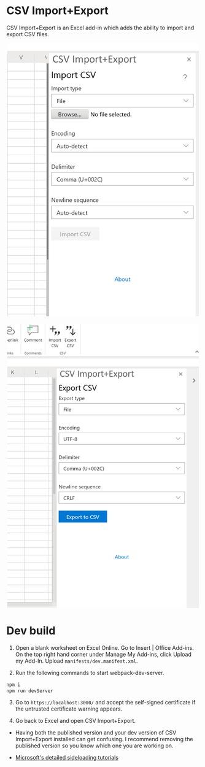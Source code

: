 # CSV Import+Export
CSV Import+Export is an Excel add-in which adds the ability to import and export CSV files.

<div align="center">
    <img src="https://raw.githubusercontent.com/Emurasoft/excel-csv-import/master/screenshots/0.png?raw=true"  alt="Import CSV taskpane in Excel" width="500px" />
    <br><br>
    <img src="https://raw.githubusercontent.com/Emurasoft/excel-csv-import/master/screenshots/1.png?raw=true"  alt="Export CSV taskpane in Excel" width="500px" />
</div>

# Dev build

1. Open a blank worksheet on Excel Online.  Go to Insert | Office Add-ins. On the top right hand corner under Manage My Add-ins, click Upload my Add-In. Upload `manifests/dev.manifest.xml`.

2. Run the following commands to start webpack-dev-server.

```none
npm i
npm run devServer
```

3. Go to `https://localhost:3000/` and accept the self-signed certificate if the untrusted certificate warning appears.

4. Go back to Excel and open CSV Import+Export.

- Having both the published version and your dev version of CSV Import+Export installed can get confusing. I recommend removing the published version so you know which one you are working on.

- [Microsoft's detailed sideloading tutorials](https://docs.microsoft.com/en-us/office/dev/add-ins/testing/test-debug-office-add-ins)